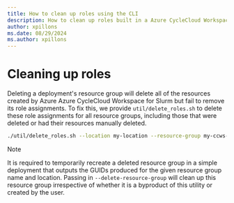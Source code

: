 ```yaml
---
title: How to clean up roles using the CLI
description: How to clean up roles built in a Azure CycleCloud Workspace for Slurm environment using the Azure CLI
author: xpillons
ms.date: 08/29/2024
ms.author: xpillons
---
```


# Cleaning up roles

Deleting a deployment's resource group will delete all of the resources created by Azure Azure CycleCloud Workspace for Slurm but fail to remove its role assignments. To fix this, we provide `util/delete_roles.sh` to delete these role assignments for all resource groups, including those that were deleted or had their resources manually deleted.

```bash
./util/delete_roles.sh --location my-location --resource-group my-ccws-rg [--delete-resource-group]
```

> [!NOTE]
> It is required to temporarily recreate a deleted resource group in a simple deployment that outputs the GUIDs produced for the given resource group name and location. Passing in `--delete-resource-group` will clean up this resource group irrespective of whether it is a byproduct of this utility or created by the user.
